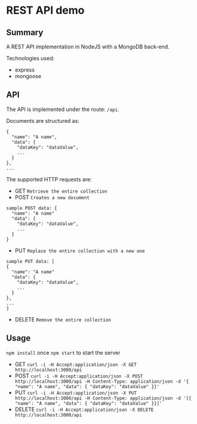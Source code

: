# REST API demo

## Summary
A REST API implementation in NodeJS with a MongoDB back-end.

Technologies used:
- express
- mongoose

## API
The API is implemented under the route: `/api`.

Documents are structured as:
```
{
  "name": "A name",
  "data": {
    "dataKey": "dataValue",
    ...
  }
},
...
```

The supported HTTP requests are:
- GET `Retrieve the entire collection`
- POST `Creates a new document`
```
sample POST data: {
  "name": "A name"
  "data": {
    "dataKey": "dataValue",
    ...
  }
}
```
- PUT `Replace the entire collection with a new one`
```
sample PUT data: [
{
  "name": "A name"
  "data": {
    "dataKey": "dataValue",
    ...
  }
},
...
]
```
- DELETE `Remove the entire collection`

## Usage
`npm install` once
`npm start` to start the server

- GET `curl -i -H Accept:application/json -X GET http://localhost:3000/api`
- POST `curl -i -H Accept:application/json -X POST http://localhost:3000/api -H Content-Type: application/json -d '{ "name": "A name", "data": { "dataKey": "dataValue" }}'`
- PUT `curl -i -H Accept:application/json -X PUT http://localhost:3000/api -H Content-Type: application/json -d '[{ "name": "A name", "data": { "dataKey": "dataValue" }}]'`
- DELETE `curl -i -H Accept:application/json -X DELETE http://localhost:3000/api`